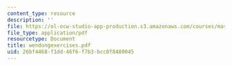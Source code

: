 ```yaml
---
content_type: resource
description: ''
file: https://ol-ocw-studio-app-production.s3.amazonaws.com/courses/mas-965-relational-machines-spring-2005/26bf4468f1dd46f6f7b3bcc0f8480045_wendongexercises.pdf
file_type: application/pdf
resourcetype: Document
title: wendongexercises.pdf
uid: 26bf4468-f1dd-46f6-f7b3-bcc0f8480045
---
```

